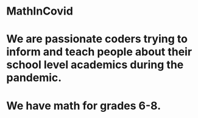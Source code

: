# MathInCovid
<h1> We are passionate coders trying to inform and teach people about their school level academics during the pandemic. </h1>
<h1> We have math for grades 6-8. </h1>
